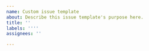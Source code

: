 ```yaml
---
name: Custom issue template
about: Describe this issue template's purpose here.
title: ''
labels: ''''
assignees: ''

---
```



